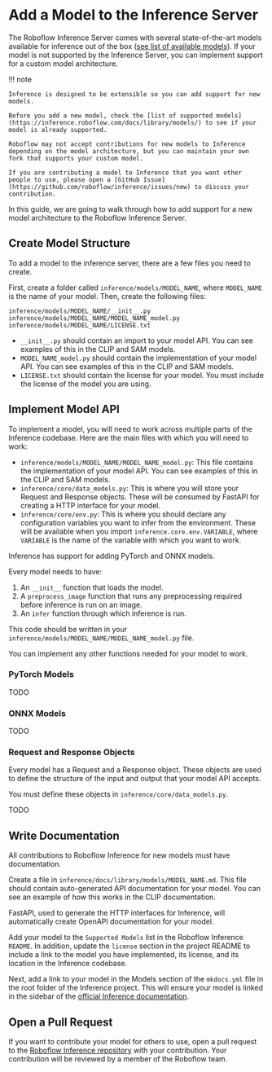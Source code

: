 # Add a Model to the Inference Server

The Roboflow Inference Server comes with several state-of-the-art models available for inference out of the box ([see list of available models](https://github.com/roboflow/inference#Supported_Models)). If your model is not supported by the Inference Server, you can implement support for a custom model architecture.

!!! note

    Inference is designed to be extensible so you can add support for new models.

    Before you add a new model, check the [list of supported models](https://inference.roboflow.com/docs/library/models/) to see if your model is already supported.
    
    Roboflow may not accept contributions for new models to Inference depending on the model architecture, but you can maintain your own fork that supports your custom model.

    If you are contributing a model to Inference that you want other people to use, please open a [GitHub Issue](https://github.com/roboflow/inference/issues/new) to discuss your contribution.

In this guide, we are going to walk through how to add support for a new model architecture to the Roboflow Inference Server.

## Create Model Structure

To add a model to the inference server, there are a few files you need to create.

First, create a folder called `inference/models/MODEL_NAME`, where `MODEL_NAME` is the name of your model. Then, create the following files:

```
inference/models/MODEL_NAME/__init__.py
inference/models/MODEL_NAME/MODEL_NAME_model.py
inference/models/MODEL_NAME/LICENSE.txt
```

- `__init__.py` should contain an import to your model API. You can see examples of this in the CLIP and SAM models.
- `MODEL_NAME_model.py` should contain the implementation of your model API. You can see examples of this in the CLIP and SAM models.
- `LICENSE.txt` should contain the license for your model. You must include the license of the model you are using.

## Implement Model API

To implement a model, you will need to work across multiple parts of the Inference codebase. Here are the main files with which you will need to work:

- `inference/models/MODEL_NAME/MODEL_NAME_model.py`: This file contains the implementation of your model API. You can see examples of this in the CLIP and SAM models.
- `inference/core/data_models.py`: This is where you will store your Request and Response objects. These will be consumed by FastAPI for creating a HTTP interface for your model.
- `inference/core/env.py`: This is where you should declare any configuration variables you want to infer from the environment. These will be available when you import `inference.core.env.VARIABLE`, where `VARIABLE` is the name of the variable with which you want to work.

Inference has support for adding PyTorch and ONNX models.

Every model needs to have:

1. An `__init__` function that loads the model.
2. A `preprocess_image` function that runs any preprocessing required before inference is run on an image.
3. An `infer` function through which inference is run.

This code should be written in your `inference/models/MODEL_NAME/MODEL_NAME_model.py` file.

You can implement any other functions needed for your model to work.

### PyTorch Models

TODO

### ONNX Models

TODO

### Request and Response Objects

Every model has a Request and a Response object. These objects are used to define the structure of the input and output that your model API accepts.

You must define these objects in `inference/core/data_models.py`.

TODO

## Write Documentation

All contributions to Roboflow Inference for new models must have documentation.

Create a file in `inference/docs/library/models/MODEL_NAME.md`. This file should contain auto-generated API documentation for your model. You can see an example of how this works in the CLIP documentation.

FastAPI, used to generate the HTTP interfaces for Inference, will automatically create OpenAPI documentation for your model.

Add your model to the `Supported Models` list in the Roboflow Inference `README`. In addition, update the `license` section in the project README to include a link to the model you have implemented, its license, and its location in the Inference codebase.

Next, add a link to your model in the Models section of the `mkdocs.yml` file in the root folder of the Inference project. This will ensure your model is linked in the sidebar of the [official Inference documentation](https://inference.roboflow.com).

## Open a Pull Request

If you want to contribute your model for others to use, open a pull request to the [Roboflow Inference repository](https://github.com/roboflow/inference) with your contribution. Your contribution will be reviewed by a member of the Roboflow team.